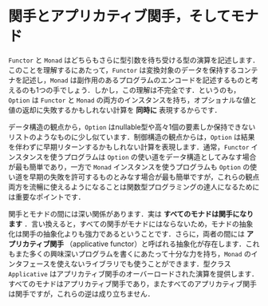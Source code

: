 <!--
# Functors, Applicative Functors, and Monads
-->

# 関手とアプリカティブ関手，そしてモナド

<!--
`Functor` and `Monad` both describe operations for types that are still waiting for a type argument.
One way to understand them is that `Functor` describes containers in which the contained data can be transformed, and `Monad` describes an encoding of programs with side effects.
This understanding is incomplete, however.
After all, `Option` has instances for both `Functor` and `Monad`, and simultaneously represents an optional value _and_ a computation that might fail to return a value.
-->

`Functor` と `Monad` はどちらもさらに型引数を待ち受ける型の演算を記述します．このことを理解するにあたって，`Functor` は変換対象のデータを保持するコンテナを記述し，`Monad` は副作用のあるプログラムのエンコードを記述するものと考えるのも1つの手でしょう．しかし，この理解は不完全です．というのも， `Option` は `Functor` と `Monad` の両方のインスタンスを持ち，オプショナルな値と値の返却に失敗するかもしれない計算を **同時に** 表現するからです．

<!--
From the perspective of data structures, `Option` is a bit like a nullable type or like a list that can contain at most one entry.
From the perspective of control structures, `Option` represents a computation that might terminate early without a result.
Typically, programs that use the `Functor` instance are easiest to think of as using `Option` as a data structure, while programs that use the `Monad` instance are easiest to think of as using `Option` to allow early failure, but learning to use both of these perspectives fluently is an important part of becoming proficient at functional programming.
-->

データ構造の観点から，`Option` はnullable型や高々1個の要素しか保持できないリストのようなものに少し似ています．制御構造の観点からは，`Option` は結果を伴わずに早期リターンするかもしれない計算を表現します．通常，`Functor` インスタンスを使うプログラムは `Option` の使い道をデータ構造としてみなす場合が最も簡単であり，一方で `Monad` インスタンスを使うプログラムも `Option` の使い道を早期の失敗を許可するものとみなす場合が最も簡単ですが，これらの観点両方を流暢に使えるようになることは関数型プログラミングの達人になるためには重要なポイントです．

<!--
There is a deeper relationship between functors and monads.
It turns out that _every monad is a functor_.
Another way to say this is that the monad abstraction is more powerful than the functor abstraction, because not every functor is a monad.
Furthermore, there is an additional intermediate abstraction, called _applicative functors_, that has enough power to write many interesting programs and yet permits libraries that cannot use the `Monad` interface.
The type class `Applicative` provides the overloadable operations of applicative functors.
Every monad is an applicative functor, and every applicative functor is a functor, but the converses do not hold.
-->

関手とモナドの間には深い関係があります．実は **すべてのモナドは関手になります** ．言い換えると，すべての関手がモナドにはならないため，モナドの抽象化は関手の抽象化よりも強力であるということです．さらに，両者の間には **アプリカティブ関手** （applicative functor）と呼ばれる抽象化が存在します．これもまた多くの興味深いプログラムを書くにあたって十分な力を持ち，`Monad` のインタフェースを使えないライブラリでも使うことができます．型クラス `Applicative` はアプリカティブ関手のオーバーロードされた演算を提供します．すべてのモナドはアプリカティブ関手であり，またすべてのアプリカティブ関手は関手ですが，これらの逆は成り立ちません．
